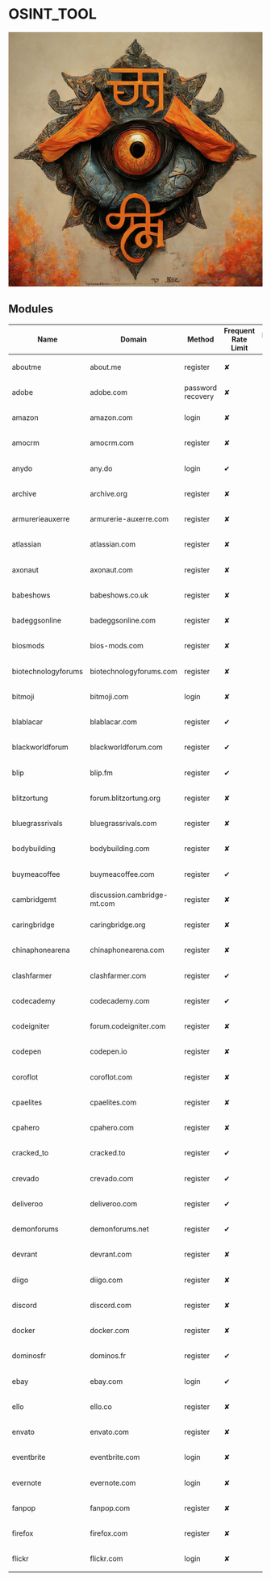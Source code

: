 # OSINT_TOOL
![alt](/logo.jpeg)

## Modules
| Name                | Domain                                 | Method            | Frequent Rate Limit | Integration Done |
| ------------------- | -------------------------------------- | ----------------- | ------------------- | ---------------- |
| aboutme             | about.me                               | register          | ✘               | <ul><li>- [ ]</li></ul> |
| adobe               | adobe.com                              | password recovery | ✘               | <ul><li>- [ ]</li></ul> |
| amazon              | amazon.com                             | login             | ✘               | <ul><li>- [ ]</li></ul> |
| amocrm              | amocrm.com                             | register          | ✘               | <ul><li>- [ ]</li></ul> |
| anydo               | any.do                                 | login             | ✔               | <ul><li>- [ ]</li></ul> |
| archive             | archive.org                            | register          | ✘               | <ul><li>- [ ]</li></ul> |
| armurerieauxerre    | armurerie-auxerre.com                  | register          | ✘               | <ul><li>- [ ]</li></ul> |
| atlassian           | atlassian.com                          | register          | ✘               | <ul><li>- [ ]</li></ul> |
| axonaut             | axonaut.com                            | register          | ✘               | <ul><li>- [ ]</li></ul> |
| babeshows           | babeshows.co.uk                        | register          | ✘               | <ul><li>- [ ]</li></ul> |
| badeggsonline       | badeggsonline.com                      | register          | ✘               | <ul><li>- [ ]</li></ul> |
| biosmods            | bios-mods.com                          | register          | ✘               | <ul><li>- [ ]</li></ul> |
| biotechnologyforums | biotechnologyforums.com                | register          | ✘               | <ul><li>- [ ]</li></ul> |
| bitmoji             | bitmoji.com                            | login             | ✘               | <ul><li>- [ ]</li></ul> |
| blablacar           | blablacar.com                          | register          | ✔               | <ul><li>- [ ]</li></ul> |
| blackworldforum     | blackworldforum.com                    | register          | ✔               | <ul><li>- [ ]</li></ul> |
| blip                | blip.fm                                | register          | ✔               | <ul><li>- [ ]</li></ul> |
| blitzortung         | forum.blitzortung.org                  | register          | ✘               | <ul><li>- [ ]</li></ul> |
| bluegrassrivals     | bluegrassrivals.com                    | register          | ✘               | <ul><li>- [ ]</li></ul> |
| bodybuilding        | bodybuilding.com                       | register          | ✘               | <ul><li>- [ ]</li></ul> |
| buymeacoffee        | buymeacoffee.com                       | register          | ✔               | <ul><li>- [ ]</li></ul> |
| cambridgemt         | discussion.cambridge-mt.com            | register          | ✘               | <ul><li>- [ ]</li></ul> |
| caringbridge        | caringbridge.org                       | register          | ✘               | <ul><li>- [ ]</li></ul> |
| chinaphonearena     | chinaphonearena.com                    | register          | ✘               | <ul><li>- [ ]</li></ul> |
| clashfarmer         | clashfarmer.com                        | register          | ✔               | <ul><li>- [ ]</li></ul> |
| codecademy          | codecademy.com                         | register          | ✔               | <ul><li>- [ ]</li></ul> |
| codeigniter         | forum.codeigniter.com                  | register          | ✘               | <ul><li>- [ ]</li></ul> |
| codepen             | codepen.io                             | register          | ✘               | <ul><li>- [ ]</li></ul> |
| coroflot            | coroflot.com                           | register          | ✘               | <ul><li>- [ ]</li></ul> |
| cpaelites           | cpaelites.com                          | register          | ✘               | <ul><li>- [ ]</li></ul> |
| cpahero             | cpahero.com                            | register          | ✘               | <ul><li>- [ ]</li></ul> |
| cracked_to          | cracked.to                             | register          | ✔               | <ul><li>- [ ]</li></ul> |
| crevado             | crevado.com                            | register          | ✔               | <ul><li>- [ ]</li></ul> |
| deliveroo           | deliveroo.com                          | register          | ✔               | <ul><li>- [ ]</li></ul> |
| demonforums         | demonforums.net                        | register          | ✔               | <ul><li>- [ ]</li></ul> |
| devrant             | devrant.com                            | register          | ✘               | <ul><li>- [ ]</li></ul> |
| diigo               | diigo.com                              | register          | ✘               | <ul><li>- [ ]</li></ul> |
| discord             | discord.com                            | register          | ✘               | <ul><li>- [ ]</li></ul> |
| docker              | docker.com                             | register          | ✘               | <ul><li>- [ ]</li></ul> |
| dominosfr           | dominos.fr                             | register          | ✔               | <ul><li>- [ ]</li></ul> |
| ebay                | ebay.com                               | login             | ✔               | <ul><li>- [ ]</li></ul> |
| ello                | ello.co                                | register          | ✘               | <ul><li>- [ ]</li></ul> |
| envato              | envato.com                             | register          | ✘               | <ul><li>- [ ]</li></ul> |
| eventbrite          | eventbrite.com                         | login             | ✘               | <ul><li>- [ ]</li></ul> |
| evernote            | evernote.com                           | login             | ✘               | <ul><li>- [ ]</li></ul> |
| fanpop              | fanpop.com                             | register          | ✘               | <ul><li>- [ ]</li></ul> |
| firefox             | firefox.com                            | register          | ✘               | <ul><li>- [ ]</li></ul> |
| flickr              | flickr.com                             | login             | ✘               | <ul><li>- [ ]
